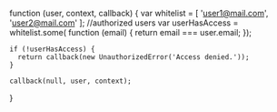 function (user, context, callback) {
    var whitelist = [ 'user1@mail.com', 'user2@mail.com' ]; //authorized users
    var userHasAccess = whitelist.some(
      function (email) { 
        return email === user.email; 
      });

    if (!userHasAccess) {
      return callback(new UnauthorizedError('Access denied.'));
    }

    callback(null, user, context);
}
